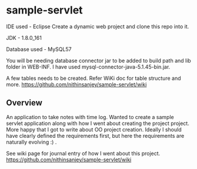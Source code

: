 # sample-servlet

IDE used - Eclipse
Create a dynamic web project and clone this repo into it.

JDK - 1.8.0_161

Database used - MySQL57

You will be needing database connector jar to be added to build path and lib folder in WEB-INF. I have used mysql-connector-java-5.1.45-bin.jar. 

A few tables needs to be created. Refer WiKi doc for table structure and more. https://github.com/nithinsanjey/sample-servlet/wiki

## Overview
An application to take notes with time log. Wanted to create a sample servlet application along with how I went about creating the project project. More happy that I got to write about OO project creation.
Ideally I should have clearly defined the requirements first, but here the requirements are naturally evolving :) .

See wiki page for journal entry of how I went about this project.
https://github.com/nithinsanjey/sample-servlet/wiki
